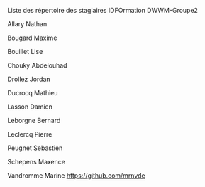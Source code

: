 Liste des répertoire des stagiaires IDFOrmation DWWM-Groupe2


Allary Nathan

Bougard Maxime

Bouillet Lise

Chouky Abdelouhad

Drollez Jordan

Ducrocq Mathieu

Lasson Damien

Leborgne Bernard

Leclercq Pierre

Peugnet Sebastien

Schepens Maxence

Vandromme Marine
https://github.com/mrnvde

